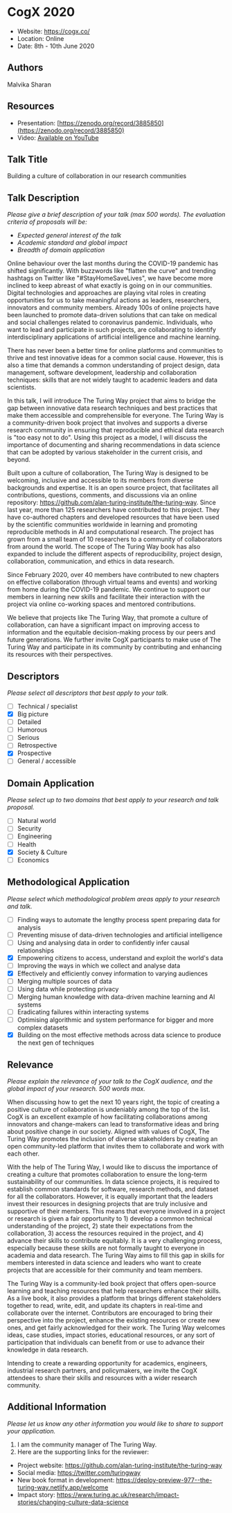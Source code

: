 # CogX 2020

- Website: https://cogx.co/
- Location: Online
- Date: 8th - 10th June 2020

## Authors

Malvika Sharan

## Resources

- Presentation: [https://zenodo.org/record/3885850](https://zenodo.org/record/3885850)
- Video: [Available on YouTube](https://www.youtube.com/watch?v=yjtLKjTHCI0)

## Talk Title

Building a culture of collaboration in our research communities

## Talk Description

_Please give a brief description of your talk (max 500 words)._
_The evaluation criteria of proposals will be:_

- _Expected general interest of the talk_
- _Academic standard and global impact_
- _Breadth of domain application_

Online behaviour over the last months during the COVID-19 pandemic has shifted significantly. 
With buzzwords like "flatten the curve" and trending hashtags on Twitter like "#StayHomeSaveLives", we have become more inclined to keep abreast of what exactly is going on in our communities. 
Digital technologies and approaches are playing vital roles in creating opportunities for us to take meaningful actions as leaders, researchers, innovators and community members.
Already 100s of online projects have been launched to promote data-driven solutions that can take on medical and social challenges related to coronavirus pandemic. 
Individuals, who want to lead and participate in such projects, are collaborating to identify interdisciplinary applications of artificial intelligence and machine learning.

There has never been a better time for online platforms and communities to thrive and test innovative ideas for a common social cause.
However, this is also a time that demands a common understanding of project design, data management, software development, leadership and collaboration techniques: skills that are not widely taught to academic leaders and data scientists.

In this talk, I will introduce The Turing Way project that aims to bridge the gap between innovative data research techniques and best practices that make them accessible and comprehensible for everyone.
The Turing Way is a community-driven book project that involves and supports a diverse research community in ensuring that reproducible and ethical data research is "too easy not to do".
Using this project as a model, I will discuss the importance of documenting and sharing recommendations in data science that can be adopted by various stakeholder in the current crisis, and beyond.

Built upon a culture of collaboration, The Turing Way is designed to be welcoming, inclusive and accessible to its members from diverse backgrounds and expertise. 
It is an open source project, that facilitates all contributions, questions, comments, and discussions via an online repository: https://github.com/alan-turing-institute/the-turing-way.
Since last year, more than 125 researchers have contributed to this project. 
They have co-authored chapters and developed resources that have been used by the scientific communities worldwide in learning and promoting reproducible methods in AI and computational research.
The project has grown from a small team of 10 researchers to a community of collaborators from around the world.
The scope of The Turing Way book has also expanded to include the different aspects of reproducibility, project design, collaboration, communication, and ethics in data research. 

Since February 2020, over 40 members have contributed to new chapters on effective collaboration (through virtual teams and events) and working from home during the COVID-19 pandemic. 
We continue to support our members in learning new skills and facilitate their interaction with the project via online co-working spaces and mentored contributions.

We believe that projects like The Turing Way, that promote a culture of collaboration, can have a significant impact on improving access to information and the equitable decision-making process by our peers and future generations.
We further invite CogX participants to make use of The Turing Way and participate in its community by contributing and enhancing its resources with their perspectives.

## Descriptors

_Please select all descriptors that best apply to your talk._

- [ ] Technical / specialist
- [x] Big picture
- [ ] Detailed
- [ ] Humorous
- [ ] Serious
- [ ] Retrospective
- [x] Prospective
- [ ] General / accessible

## Domain Application

_Please select up to two domains that best apply to your research and talk proposal._

- [ ] Natural world
- [ ] Security
- [ ] Engineering
- [ ] Health
- [x] Society & Culture
- [ ] Economics

## Methodological Application

_Please select which methodological problem areas apply to your research and talk._

- [ ] Finding ways to automate the lengthy process spent preparing data for analysis
- [ ] Preventing misuse of data-driven technologies and artificial intelligence
- [ ] Using and analysing data in order to confidently infer causal relationships
- [x] Empowering citizens to access, understand and exploit the world's data
- [ ] Improving the ways in which we collect and analyse data
- [x] Effectively and efficiently convey information to varying audiences
- [ ] Merging multiple sources of data
- [ ] Using data while protecting privacy
- [ ] Merging human knowledge with data-driven machine learning and AI systems
- [ ] Eradicating failures within interacting systems
- [ ] Optimising algorithmic and system performance for bigger and more complex datasets
- [x] Building on the most effective methods across data science to produce the next gen of techniques

## Relevance

_Please explain the relevance of your talk to the CogX audience, and the global impact of your research._
_500 words max._

When discussing how to get the next 10 years right, the topic of creating a positive culture of collaboration is undeniably among the top of the list.
CogX is an excellent example of how facilitating collaborations among innovators and change-makers can lead to transformative ideas and bring about positive change in our society.
Aligned with values of CogX, The Turing Way promotes the inclusion of diverse stakeholders by creating an open community-led platform that invites them to collaborate and work with each other.

With the help of The Turing Way, I would like to discuss the importance of creating a culture that promotes collaboration to ensure the long-term sustainability of our communities.
In data science projects, it is required to establish common standards for software, research methods, and dataset for all the collaborators.
However, it is equally important that the leaders invest their resources in designing projects that are truly inclusive and supportive of their members.
This means that everyone involved in a project or research is given a fair opportunity to 1) develop a common technical understanding of the project, 2) state their expectations from the collaboration, 3) access the resources required in the project, and 4) advance their skills to contribute equitably.
It is a very challenging process, especially because these skills are not formally taught to everyone in academia and data research.
The Turing Way aims to fill this gap in skills for members interested in data science and leaders who want to create projects that are accessible for their community and team members.

The Turing Way is a community-led book project that offers open-source learning and teaching resources that help researchers enhance their skills.
As a live book, it also provides a platform that brings different stakeholders together to read, write, edit, and update its chapters in real-time and collaborate over the internet.
Contributors are encouraged to bring their perspective into the project, enhance the existing resources or create new ones, and get fairly acknowledged for their work.
The Turing Way welcomes ideas, case studies, impact stories, educational resources, or any sort of participation that individuals can benefit from or use to advance their knowledge in data research.

Intending to create a rewarding opportunity for academics, engineers, industrial research partners, and policymakers, we invite the CogX attendees to share their skills and resources with a wider research community.


## Additional Information

_Please let us know any other information you would like to share to support your application._

1) I am the community manager of The Turing Way.
2) Here are the supporting links for the reviewer:
- Project website: https://github.com/alan-turing-institute/the-turing-way
- Social media: https://twitter.com/turingway
- New book format in development: https://deploy-preview-977--the-turing-way.netlify.app/welcome
- Impact story: https://www.turing.ac.uk/research/impact-stories/changing-culture-data-science
